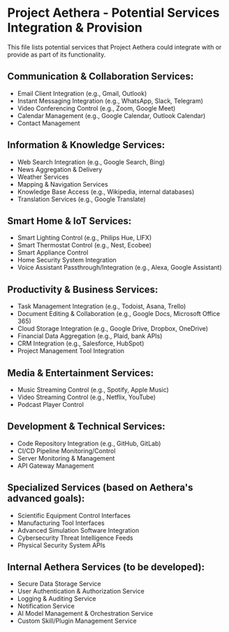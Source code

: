 # Project Aethera - Potential Services Integration & Provision

This file lists potential services that Project Aethera could integrate with or provide as part of its functionality.

## Communication & Collaboration Services:
- Email Client Integration (e.g., Gmail, Outlook)
- Instant Messaging Integration (e.g., WhatsApp, Slack, Telegram)
- Video Conferencing Control (e.g., Zoom, Google Meet)
- Calendar Management (e.g., Google Calendar, Outlook Calendar)
- Contact Management

## Information & Knowledge Services:
- Web Search Integration (e.g., Google Search, Bing)
- News Aggregation & Delivery
- Weather Services
- Mapping & Navigation Services
- Knowledge Base Access (e.g., Wikipedia, internal databases)
- Translation Services (e.g., Google Translate)

## Smart Home & IoT Services:
- Smart Lighting Control (e.g., Philips Hue, LIFX)
- Smart Thermostat Control (e.g., Nest, Ecobee)
- Smart Appliance Control
- Home Security System Integration
- Voice Assistant Passthrough/Integration (e.g., Alexa, Google Assistant)

## Productivity & Business Services:
- Task Management Integration (e.g., Todoist, Asana, Trello)
- Document Editing & Collaboration (e.g., Google Docs, Microsoft Office 365)
- Cloud Storage Integration (e.g., Google Drive, Dropbox, OneDrive)
- Financial Data Aggregation (e.g., Plaid, bank APIs)
- CRM Integration (e.g., Salesforce, HubSpot)
- Project Management Tool Integration

## Media & Entertainment Services:
- Music Streaming Control (e.g., Spotify, Apple Music)
- Video Streaming Control (e.g., Netflix, YouTube)
- Podcast Player Control

## Development & Technical Services:
- Code Repository Integration (e.g., GitHub, GitLab)
- CI/CD Pipeline Monitoring/Control
- Server Monitoring & Management
- API Gateway Management

## Specialized Services (based on Aethera's advanced goals):
- Scientific Equipment Control Interfaces
- Manufacturing Tool Interfaces
- Advanced Simulation Software Integration
- Cybersecurity Threat Intelligence Feeds
- Physical Security System APIs

## Internal Aethera Services (to be developed):
- Secure Data Storage Service
- User Authentication & Authorization Service
- Logging & Auditing Service
- Notification Service
- AI Model Management & Orchestration Service
- Custom Skill/Plugin Management Service
